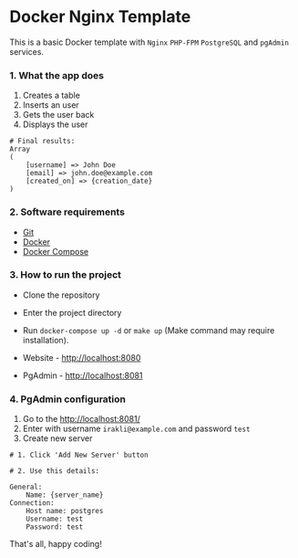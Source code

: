 # Docker Nginx Template #

This is a basic Docker template with `Nginx` `PHP-FPM` `PostgreSQL` and `pgAdmin` services.


### 1. What the app does ###

1. Creates a table
2. Inserts an user
3. Gets the user back
4. Displays the user

```
# Final results:
Array
(
    [username] => John Doe
    [email] => john.doe@example.com
    [created_on] => {creation_date}
)
```


### 2. Software requirements ###

* [Git](https://git-scm.com/)
* [Docker](https://www.docker.com/)
* [Docker Compose](https://docs.docker.com/compose/)


### 3. How to run the project ###

* Clone the repository
* Enter the project directory
* Run `docker-compose up -d` or `make up`
(Make command may require installation).


* Website - [http://localhost:8080](http://localhost:8080)
* PgAdmin - [http://localhost:8081](http://localhost:8081)


### 4. PgAdmin configuration ###

1. Go to the [http://localhost:8081/](http://localhost:8081/)
2. Enter with username `irakli@example.com` and password `test`
3. Create new server
```
# 1. Click 'Add New Server' button

# 2. Use this details:

General:
    Name: {server_name}
Connection:
    Host name: postgres
    Username: test
    Password: test
```

That's all, happy coding!
